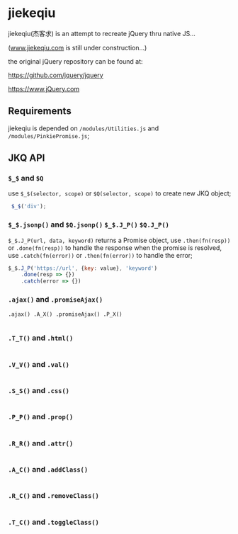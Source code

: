 # jiekeqiu

jiekeqiu(杰客求) is an attempt to recreate jQuery thru native JS...

(www.jiekeqiu.com is still under construction...)

the original jQuery repository can be found at:

<https://github.com/jquery/jquery>

<https://www.jQuery.com>

## Requirements

jiekeqiu is depended on `/modules/Utilities.js` and `/modules/PinkiePromise.js`;

## JKQ API

### `$_$` and `$Q`

use `$_$(selector, scope)` or `$Q(selector, scope)` to create new JKQ object;

```js
 $_$('div');
```

### `$_$.jsonp()` and `$Q.jsonp()` `$_$.J_P()` `$Q.J_P()`

`$_$.J_P(url, data, keyword)` returns a Promise object,
use `.then(fn(resp))` or `.done(fn(resp))` to handle the response when the promise is resolved,
use `.catch(fn(error))` or `.then(fn(error))` to handle the error;

```js
$_$.J_P('https://url', {key: value}, 'keyword')
    .done(resp => {})
    .catch(error => {})
```

### `.ajax()` and `.promiseAjax()`

`.ajax() .A_X() .promiseAjax() .P_X()`

```js

```

### `.T_T()` and `.html()`

```js

```

### `.V_V()` and `.val()`

```js

```

### `.S_S()` and `.css()`

```js

```

### `.P_P()` and `.prop()`

```js

```

### `.R_R()` and `.attr()`

```js

```

### `.A_C()` and `.addClass()`

```js

```

### `.R_C()` and `.removeClass()`

```js

```

### `.T_C()` and `.toggleClass()`

```js

```
